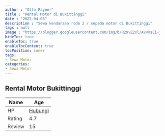 ```yaml
---
author : "Otto Rayner"
title : "Rental Motor di Bukittinggi"
date : "2022-04-03"
description : "Sewa kendaraan roda 2 / sepeda motor di Bukittinggi"
tags : null
image : "https://blogger.googleusercontent.com/img/b/R29vZ2xl/AVvXsEi-jsrnjbeAGOaicvYqQ_ho0weBRpevOaeY7rYDi1mAP8p_XIQhdCBsK_Xzgyf0nhrj6n1VysKa8TmT95WrBcEizmvOSIA1VzD1WHbAAmm7-wZi78ySddKzY7DHpfDK7H562PMfVPAMtK6PuKJc25cJ9AynK6WKBuFxkTrkKjNu-pbOMmi5v4SiCzKLqg/w300-h200/rental-motor-di-bukittinggi.png"
hideToc: true
enableToc: true
enableTocContent: true
tocPosition: inner
tags:
- Sewa Motor
categories:
- Sewa Motor
---
```



## Rental Motor Bukittinggi

Name | Age
--------|------
HP | [Hubungi](https://pcandroidplayer.blogspot.com/?clayads=https://getnumber.ndower.dev?phone=MDg1Mjc4MjA1MDA3)
Rating | 4.7
Review | 15


